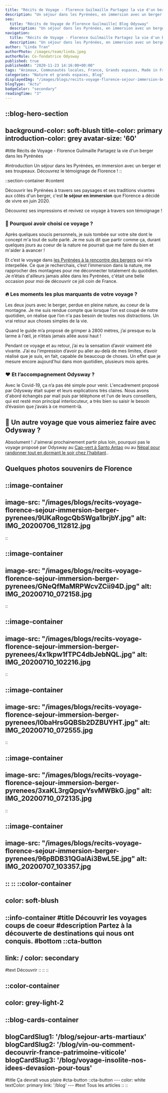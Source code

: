 ```yaml
---
title: "Récits de Voyage - Florence Guilmaille Partagez la vie d'un berger dans les Pyrénées"
description: "Un séjour dans les Pyrénées, en immersion avec un berger et ses troupeaux. Découvrez le témoignage de Florence !"
seo:
  title: "Récits de Voyage de Florence Guilmaille| Blog Odysway"
  description: "Un séjour dans les Pyrénées, en immersion avec un berger et ses troupeaux. Découvrez le témoignage de Florence !"
navigation:
  title: "Récits de Voyage - Florence Guilmaille Partagez la vie d'un berger dans les Pyrénées"
  description: "Un séjour dans les Pyrénées, en immersion avec un berger et ses troupeaux. Découvrez le témoignage de Florence !"
author: "Linda Tran"
authorPhoto: /images/team/linda.jpeg
authorRole: Co-fondatrice Odysway
published: true
publishedAt: "2020-11-23 14:16:00+00:00"
tags: "Animaux, Communautés locales, France, Grands espaces, Made in France"
categories: "Nature et grands espaces, Blog"
displayedImg: "/images/blogs/recits-voyage-florence-sejour-immersion-berger-pyrenees/MVJHBQyQeOnW01mDbDUw.jpg"
blogType: "Actu"
badgeColor: "secondary"
readingTime: "3"
---
```


::blog-hero-section
---
background-color: soft-blush
title-color: primary
introduction-color: grey
avatar-size: '60'
---
#title
Récits de Voyage - Florence Guilmaille Partagez la vie d'un berger dans les Pyrénées

#introduction
Un séjour dans les Pyrénées, en immersion avec un berger et ses troupeaux. Découvrez le témoignage de Florence !
::

::section-container
#content
  

Découvrir les Pyrénées à travers ses paysages et ses traditions vivantes aux côtés d'un berger, c'est **le séjour en immersion** que Florence a décidé de vivre en juin 2020.

Découvrez ses impressions et revivez ce voyage à travers son témoignage !

### **🤗 Pourquoi avoir choisi ce voyage ?**

Après quelques soucis personnels, je suis tombée sur votre site dont le concept m'a tout de suite parlé. Je me suis dit que partir comme ça, durant quelques jours au coeur de la nature ne pourrait que me faire du bien et m'aider à avancer !

Et c’est le voyage dans [les Pyrénées à la rencontre des bergers](https://odysway.com/voyages/sejour-berger-bearn?utm_source=Blog&utm_medium=Post&utm_campaign=Recit_Florence) qui m’a interpellée. Ce que je recherchais, c’est l’immersion dans la nature, me rapprocher des montagnes pour me déconnecter totalement du quotidien. Je n’étais d'ailleurs jamais allée dans les Pyrénées, c'était une belle occasion pour moi de découvrir ce joli coin de France.

### **🔥 Les moments les plus marquants de votre voyage ?**

Les deux jours avec le berger, perdue en pleine nature, au coeur de la montagne. Je me suis rendue compte que lorsque l'on est coupé de notre quotidien, on réalise que l’on n'a pas besoin de toutes nos distractions. Un vrai retour aux choses simples de la vie.

Quand le guide m’a proposé de grimper à 2800 mètres, j’ai presque eu la larme à l'œil, je n’étais jamais allée aussi haut !

Pendant ce voyage et au retour, j’ai eu la sensation d’avoir vraiment été vivante. J’ai eu l’impression d’avoir pu aller au-delà de mes limites, d’avoir réalisé que je suis, en fait, capable de beaucoup de choses. Un effet que je mesure encore aujourd'hui dans mon quotidien, plusieurs mois après.

### **❤️ Et l’accompagnement Odysway ?**

Avec le Covid-19, ça n’a pas été simple pour venir. L'encadrement proposé par Odysway était super et leurs explications très claires. Nous avons d'abord échangés par mail puis par téléphone et l'un de leurs conseillers, qui est resté mon principal interlocuteur, a très bien su saisir le besoin d’évasion que j’avais à ce moment-là.

## **🧐 Un autre voyage que vous aimeriez faire avec Odysway ?**

Absolument ! J'aimerai prochainement partir plus loin, pourquoi pas le voyage proposé par Odysway au [Cap-vert à Santo Antao](https://odysway.com/voyages/trek-chez-lhabitant-cap-vert) ou au [Népal pour randonner tout en dormant le soir chez l'habitant](https://odysway.com/voyages/trek-chez-lhabitant-nepal)..

## **Quelques photos souvenirs de Florence**

::image-container
---
image-src: "/images/blogs/recits-voyage-florence-sejour-immersion-berger-pyrenees/9UKaRogcQbSWga1brjbY.jpg"
alt: IMG_20200706_112812.jpg
---
::

::image-container
---
image-src: "/images/blogs/recits-voyage-florence-sejour-immersion-berger-pyrenees/GNeQfMaMRPWcvZCii94D.jpg"
alt: IMG_20200710_072158.jpg
---
::

::image-container
---
image-src: "/images/blogs/recits-voyage-florence-sejour-immersion-berger-pyrenees/4x1kpw1fTPC4dbJebNQL.jpg"
alt: IMG_20200710_102216.jpg
---
::

::image-container
---
image-src: "/images/blogs/recits-voyage-florence-sejour-immersion-berger-pyrenees/I0baHrsGQBSb2DZBUYHT.jpg"
alt: IMG_20200710_072555.jpg
---
::

::image-container
---
image-src: "/images/blogs/recits-voyage-florence-sejour-immersion-berger-pyrenees/3xaKL3rgQpqvYsvMWBkG.jpg"
alt: IMG_20200710_072135.jpg
---
::

::image-container
---
image-src: "/images/blogs/recits-voyage-florence-sejour-immersion-berger-pyrenees/96pBDB31QGalAi3BwL5E.jpg"
alt: IMG_20200707_103357.jpg
---
::
::
::color-container
---
color: soft-blush
---
  ::info-container
  #title
  Découvrir les voyages coups de coeur
  #description
  Partez à la découverte de destinations qui nous ont conquis.
  #bottom
  ::cta-button
  ---
  link: /
  color: secondary
  ---
  #text
  Découvrir
  ::
  ::
::

::color-container
---
color: grey-light-2
---
  ::blog-cards-container
  ---
  blogCardSlug1: '/blog/sejour-arts-martiaux' 
  blogCardSlug2: '/blog/vin-ou-comment-decouvrir-france-patrimoine-viticole' 
  blogCardSlug3: '/blog/voyage-insolite-nos-idees-devasion-pour-tous' 
  ---
  #title
  Ça devrait vous plaire
  #cta-button
    ::cta-button
    ---
    color: white
    textColor: primary
    link: '/blog'
    ---
    #text
    Tous les  articles
    ::
  ::
